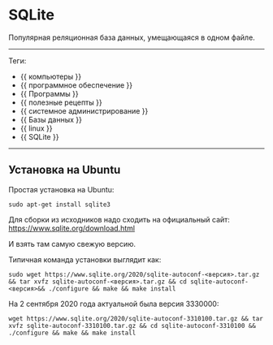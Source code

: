 # SQLite

Популярная реляционная база данных, умещающаяся в одном файле.

---

Теги:

- {{ компьютеры }}
- {{ программное обеспечение }}
- {{ Программы }}
- {{ полезные рецепты }}
- {{ системное администрирование }}
- {{ Базы данных }}
- {{ linux }}
- {{ SQLite }}

---

## Установка на Ubuntu

Простая установка на Ubuntu:

```shell
sudo apt-get install sqlite3
```

Для сборки из исходников надо сходить на официальный сайт:
https://www.sqlite.org/download.html

И взять там самую свежую версию.

Типичная команда установки выглядит как:

```shell
sudo wget https://www.sqlite.org/2020/sqlite-autoconf-<версия>.tar.gz && tar xvfz sqlite-autoconf-<версия>.tar.gz && cd sqlite-autoconf-<версия>&& ./configure && make && make install
```

На 2 сентября 2020 года актуальной была версия 3330000:

```shell
wget https://www.sqlite.org/2020/sqlite-autoconf-3310100.tar.gz && tar xvfz sqlite-autoconf-3310100.tar.gz && cd sqlite-autoconf-3310100 && ./configure && make && make install
```

